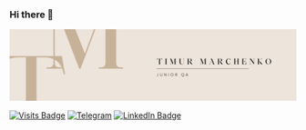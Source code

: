 ### Hi there 👋

[![Timur's GitHub Banner](./assets/Logo.png)]()

[![Visits Badge](https://badges.pufler.dev/visits/braydoncoyer/braydoncoyer)](https:braydoncoyer.dev)
[![Telegram](https://img.shields.io/badge/Twitter-Profile-informational?style=flat&logo=twitter&logoColor=white&color=1CA2F1)](https://t.me/timliketea)
[![LinkedIn Badge](https://img.shields.io/badge/LinkedIn-Profile-informational?style=flat&logo=linkedin&logoColor=white&color=0D76A8)](https://www.linkedin.com/in/timur-marchenko/)
